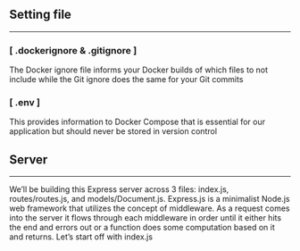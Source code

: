 ## Setting file

----
### [ .dockerignore & .gitignore ]
The Docker ignore file informs your Docker builds of which files to not include while the Git ignore does the same for your Git commits

### [ .env ]
This provides information to Docker Compose that is essential for our application but should never be stored in version control

## Server

----
We’ll be building this Express server across 3 files: index.js, routes/routes.js, and models/Document.js. Express.js is a minimalist Node.js web framework that utilizes the concept of middleware. As a request comes into the server it flows through each middleware in order until it either hits the end and errors out or a function does some computation based on it and returns. Let’s start off with index.js